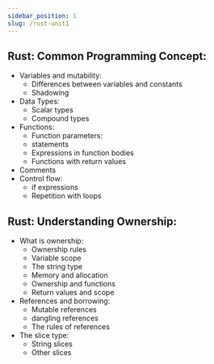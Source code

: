 ```yaml
---
sidebar_position: 1
slug: /rust-unit1
---
```


## Rust: Common Programming Concept:

- Variables and mutability:
  - Differences between variables and constants
  - Shadowing
- Data Types:
  - Scalar types
  - Compound types
- Functions:
  - Function parameters:
  - statements
  - Expressions in function bodies
  - Functions with return values
- Comments
- Control flow:
  - if expressions
  - Repetition with loops

## Rust: Understanding Ownership:

- What is ownership:
  - Ownership rules
  - Variable scope
  - The string type
  - Memory and allocation
  - Ownership and functions
  - Return values and scope
- References and borrowing:
  - Mutable references
  - dangling references
  - The rules of references
- The slice type:
  - String slices
  - Other slices
